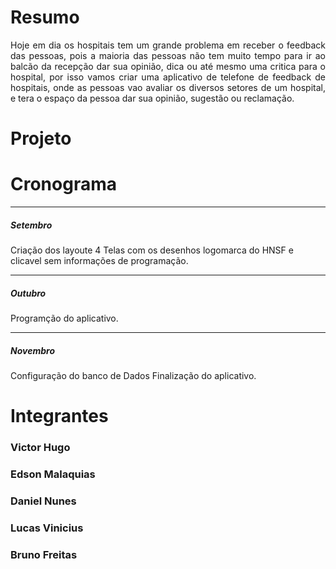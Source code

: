 <!DOCTYPE html>
<html>
<head>
</head>
<body>
<h1>Resumo</h1>
  <p align = "justify"> Hoje em dia os hospitais tem um grande problema em receber o feedback das pessoas, pois a maioria das pessoas não tem  
      muito tempo para ir ao balcão da recepção dar sua opinião, dica ou até mesmo uma critica para o hospital, por isso vamos criar uma aplicativo de telefone  de feedback de hospitais, onde as pessoas vao avaliar os diversos setores de um hospital, e tera o espaço da pessoa dar sua opinião, sugestão ou reclamação.</p>

<h1>Projeto</h1>


<h1>Cronograma</h1>
<hr>
<h5>Setembro</h5>
 <p>Criação dos layoute 4 Telas com os desenhos logomarca do HNSF e clicavel sem informações de programação.</p> 
<hr>
<h5>Outubro</h5>
 <p>Programção do aplicativo.</p> 
<hr>
<h5>Novembro</h5>
 <p>Configuração do banco de Dados Finalização do aplicativo.</p>

<h1>Integrantes</h1>
<h3>Victor Hugo</h3>
<h3>Edson Malaquias</h3>
<h3>Daniel Nunes</h3>
<h3>Lucas Vinicius</h3>
<h3>Bruno Freitas</h3>
</body>

</html>
